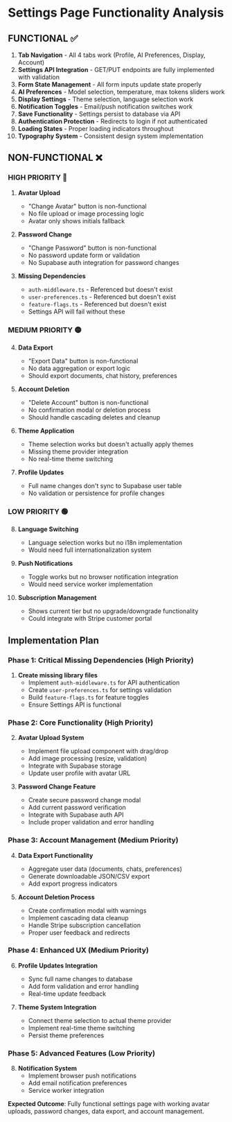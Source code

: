 # Settings Page Functionality Analysis

## **FUNCTIONAL ✅**
1. **Tab Navigation** - All 4 tabs work (Profile, AI Preferences, Display, Account)
2. **Settings API Integration** - GET/PUT endpoints are fully implemented with validation
3. **Form State Management** - All form inputs update state properly
4. **AI Preferences** - Model selection, temperature, max tokens sliders work
5. **Display Settings** - Theme selection, language selection work
6. **Notification Toggles** - Email/push notification switches work
7. **Save Functionality** - Settings persist to database via API
8. **Authentication Protection** - Redirects to login if not authenticated
9. **Loading States** - Proper loading indicators throughout
10. **Typography System** - Consistent design system implementation

## **NON-FUNCTIONAL ❌**

### **HIGH PRIORITY** 🔴
1. **Avatar Upload**
   - "Change Avatar" button is non-functional
   - No file upload or image processing logic
   - Avatar only shows initials fallback

2. **Password Change**
   - "Change Password" button is non-functional
   - No password update form or validation
   - No Supabase auth integration for password changes

3. **Missing Dependencies**
   - `auth-middleware.ts` - Referenced but doesn't exist
   - `user-preferences.ts` - Referenced but doesn't exist  
   - `feature-flags.ts` - Referenced but doesn't exist
   - Settings API will fail without these

### **MEDIUM PRIORITY** 🟡
4. **Data Export**
   - "Export Data" button is non-functional
   - No data aggregation or export logic
   - Should export documents, chat history, preferences

5. **Account Deletion**
   - "Delete Account" button is non-functional
   - No confirmation modal or deletion process
   - Should handle cascading deletes and cleanup

6. **Theme Application**
   - Theme selection works but doesn't actually apply themes
   - Missing theme provider integration
   - No real-time theme switching

7. **Profile Updates**
   - Full name changes don't sync to Supabase user table
   - No validation or persistence for profile changes

### **LOW PRIORITY** 🟢
8. **Language Switching**
   - Language selection works but no i18n implementation
   - Would need full internationalization system

9. **Push Notifications**
   - Toggle works but no browser notification integration
   - Would need service worker implementation

10. **Subscription Management**
    - Shows current tier but no upgrade/downgrade functionality
    - Could integrate with Stripe customer portal

## **Implementation Plan**

### **Phase 1: Critical Missing Dependencies** (High Priority)
1. **Create missing library files**
   - Implement `auth-middleware.ts` for API authentication
   - Create `user-preferences.ts` for settings validation
   - Build `feature-flags.ts` for feature toggles
   - Ensure Settings API is functional

### **Phase 2: Core Functionality** (High Priority)
2. **Avatar Upload System**
   - Implement file upload component with drag/drop
   - Add image processing (resize, validation)
   - Integrate with Supabase storage
   - Update user profile with avatar URL

3. **Password Change Feature**
   - Create secure password change modal
   - Add current password verification 
   - Integrate with Supabase auth API
   - Include proper validation and error handling

### **Phase 3: Account Management** (Medium Priority)
4. **Data Export Functionality**
   - Aggregate user data (documents, chats, preferences)
   - Generate downloadable JSON/CSV export
   - Add export progress indicators

5. **Account Deletion Process**
   - Create confirmation modal with warnings
   - Implement cascading data cleanup
   - Handle Stripe subscription cancellation
   - Proper user feedback and redirects

### **Phase 4: Enhanced UX** (Medium Priority)
6. **Profile Updates Integration**
   - Sync full name changes to database
   - Add form validation and error handling
   - Real-time update feedback

7. **Theme System Integration**
   - Connect theme selection to actual theme provider
   - Implement real-time theme switching
   - Persist theme preferences

### **Phase 5: Advanced Features** (Low Priority)
8. **Notification System**
   - Implement browser push notifications
   - Add email notification preferences
   - Service worker integration

**Expected Outcome**: Fully functional settings page with working avatar uploads, password changes, data export, and account management.